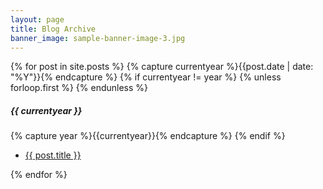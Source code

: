 ```yaml
---
layout: page
title: Blog Archive
banner_image: sample-banner-image-3.jpg
---
```


<div>
  {% for post in site.posts %}
    {% capture currentyear %}{{post.date | date: "%Y"}}{% endcapture %}
      {% if currentyear != year %}
        {% unless forloop.first %}
        {% endunless %}
          <h5>{{ currentyear }}</h5>
        {% capture year %}{{currentyear}}{% endcapture %} 
      {% endif %}
      <ul><li><a href="{{ post.url | prepend: site.baseurl }}">{{ post.title }}</a></li></ul>
  {% endfor %}
</div>
